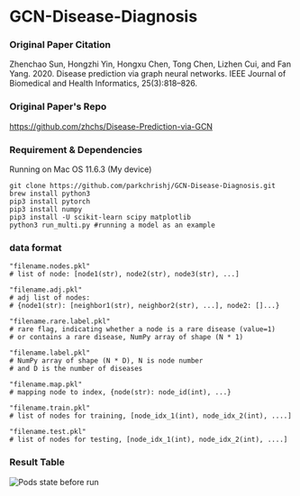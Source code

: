 # GCN-Disease-Diagnosis

### Original Paper Citation
Zhenchao Sun, Hongzhi Yin, Hongxu Chen, Tong Chen, Lizhen Cui, and Fan Yang. 2020. Disease prediction via graph neural networks. IEEE Journal of Biomedical and Health Informatics, 25(3):818–826.

### Original Paper's Repo
https://github.com/zhchs/Disease-Prediction-via-GCN

### Requirement & Dependencies
Running on Mac OS 11.6.3 (My device)

```shell script
git clone https://github.com/parkchrishj/GCN-Disease-Diagnosis.git
brew install python3
pip3 install pytorch
pip3 install numpy
pip3 install -U scikit-learn scipy matplotlib
python3 run_multi.py #running a model as an example
```

### data format
```shell script
"filename.nodes.pkl"
# list of node: [node1(str), node2(str), node3(str), ...]

"filename.adj.pkl"
# adj list of nodes: 
# {node1(str): [neighbor1(str), neighbor2(str), ...], node2: []...}

"filename.rare.label.pkl"
# rare flag, indicating whether a node is a rare disease (value=1) 
# or contains a rare disease, NumPy array of shape (N * 1) 

"filename.label.pkl"
# NumPy array of shape (N * D), N is node number 
# and D is the number of diseases

"filename.map.pkl"
# mapping node to index, {node(str): node_id(int), ...}

"filename.train.pkl"
# list of nodes for training, [node_idx_1(int), node_idx_2(int), ....]

"filename.test.pkl"
# list of nodes for testing, [node_idx_1(int), node_idx_2(int), ....]
```

### Result Table
![Pods state before run](images/model_result.png)

